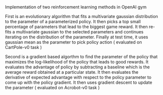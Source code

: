 Implementation of two reinforcement learning methods in OpenAI gym

First is an evolutionary algorithm that fits a multivariate gaussian distribution to the parameter of a parameterized policy. It then picks a top small percentage of parameters that lead to the biggest game reward. It then re-fits a multivariate gaussian to the selected parameters and continues iterating on the distribution of the parameter. Finally at test time, it uses gaussian mean as the parameter to pick policy action ( evaluated on CartPole-v0 task )

Second is a gradient based algorthm to find the parameter of the policy that maximizes the log-likelihood of the policy that leads to good rewards. It evaluates the advantage of policy by subtracting a baseline which is the average reward obtained at a particular state. It then evaluates the derivative of expected advantage with respect to the policy parameter to come up with the policy gradient. It then uses gradient descent to update the parameter ( evaluated on Acrobot-v0 task )